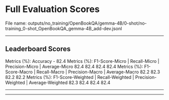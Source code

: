 # Full Evaluation Scores

File name: outputs/no_training/OpenBookQA/gemma-4B/0-shot/no-training_0-shot_OpenBookQA_gemma-4B_add-dev.jsonl


---

## Leaderboard Scores

Metrics (%): Accuracy - 82.4
Metrics (%): F1-Score-Micro | Recall-Micro | Precision-Micro | Average-Micro
                82.4        82.4          82.4        82.4
Metrics (%): F1-Score-Macro | Recall-Macro | Precision-Macro | Average-Macro
                82.2        82.3          82.2        82.2
Metrics (%): F1-Score-Weighted | Recall-Weighted | Precision-Weighted | Average-Weighted
                82.3        82.4          82.4        82.4

---


---


